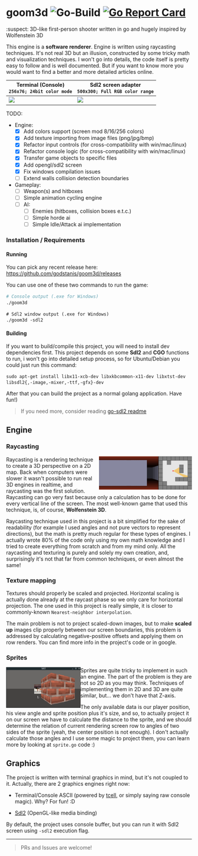 # goom3d ![Go-Build](https://github.com/godstanis/goom3d/workflows/Go-Build/badge.svg) [![Go Report Card](https://goreportcard.com/badge/github.com/godstanis/goom3d)](https://goreportcard.com/report/github.com/godstanis/goom3d)

:suspect: 3D-like first-person shooter written in go and hugely inspired by Wolfenstein 3D

This engine is a **software renderer**. Engine is written using raycasting techniques. It's not real 3D but an illusion, constructed by some tricky math and visualization techniques. I won't go into details, the code itself is pretty easy to follow and is well documented. But if you want to know more you would want to find a better and more detailed articles online.

| Terminal (Console) <br> `256x76; 24bit color mode`  | Sdl2 screen adapter <br> `500x300; Full RGB color range` |
| ------------- | ------------- |
| <img src=".github/media/showcase_console.gif">  | <img src=".github/media/showcase_sdl2.gif">  |

TODO:
  - Engine:
    - [x] Add colors support (screen mod 8/16/256 colors)
    - [x] Add texture importing from image files (png/jpg/bmp)
    - [x] Refactor input controls (for cross-compatibility with win/mac/linux)
    - [x] Refactor console logic (for cross-compatibility with win/mac/linux)
    - [x] Transfer game objects to specific files
    - [x] Add opengl/sdl2 screen
    - [x] Fix windows compilation issues
    - [ ] Extend walls collision detection boundaries
  - Gameplay:
    - [ ] Weapon(s) and hitboxes
    - [ ] Simple animation cycling engine
    - [ ] AI:
      - [ ] Enemies (hitboxes, collision boxes e.t.c.)
      - [ ] Simple horde ai
      - [ ] Simple Idle/Attack ai implementation

### Installation / Requirements
#### Running
You can pick any recent release here: https://github.com/godstanis/goom3d/releases

You can use one of these two commands to run the game:
```bash
# Console output (.exe for Windows)
./goom3d
```
```shell
# Sdl2 window output (.exe for Windows)
./goom3d -sdl2
```

#### Building
If you want to build/compile this project, you will need to install dev dependencies first. This project depends on some **Sdl2** and **CGO** functions to run, i won't go into detailed setup process, so for Ubuntu/Debian you could just run this command:

```shell
sudo apt-get install libx11-xcb-dev libxkbcommon-x11-dev libxtst-dev libsdl2{,-image,-mixer,-ttf,-gfx}-dev
```

After that you can build the project as a normal golang application. Have fun!)

> If you need more, consider reading [go-sdl2 readme](https://github.com/veandco/go-sdl2/blob/master/README.md)

## Engine

### Raycasting

<img src=".github/media/raycasting_process.gif" align=right width=50%>

Raycasting is a rendering technique to create a 3D perspective on a 2D map. Back when computers were slower it wasn't possible to run real 3D engines in realtime, and raycasting was the first solution. Raycasting can go very fast because only a calculation has to be done for every vertical line of the screen. The most well-known game that used this technique, is, of course, **Wolfenstein 3D**.

Raycasting technique used in this project is a bit simplified for the sake of readability (for example I used angles and not pure vectors to represent directions), but the math is pretty much regular for these types of engines. I actually wrote 80% of the code only using my own math knowledge and I tried to create everything from scratch and from my mind only. All the raycasting and texturing is purely and solely my own creation, and, surprisingly it's not that far from common techniques, or even almost the same!

### Texture mapping

Textures should properly be scaled and projected. Horizontal scaling is actually done already at the raycast phase so we only care for horizontal projection. The one used in this project is really simple, it is closer to commonly-known `Nearest-neighbor interpolation`.

The main problem is not to project scaled-down images, but to make **scaled up** images clip properly between our screen boundaries, this problem is addressed by calculating negative-positive offsets and applying them on row renders. You can find more info in the project's code or in google.

### Sprites

<img src=".github/media/sprite_move_01.gif" width=40% align=left>

Sprites are quite tricky to implement in such an engine. The part of the problem is they are not so 2D as you may think. Techniques of implementing them in 2D and 3D are quite similar, but... we don't have that Z-axis.

The only available data is our player position, his view angle and sprite position plus it's size, and so, to actually project it on our screen we have to calculate the distance to the sprite, and we should determine the relation of current rendering screen row to angles of two sides of the sprite (yeah, the center position is not enough). I don't actually calculate those angles and I use some magic to project them, you can learn more by looking at `sprite.go` code :)

## Graphics

The project is written with terminal graphics in mind, but it's not coupled to it. Actually, there are 2 graphics engines right now:

- Terminal/Console ASCII (powered by [tcell](https://github.com/gdamore/tcell), or simply saying raw console magic). Why? For fun! :D

- [Sdl2](https://github.com/veandco/go-sdl2) (OpenGL-like media binding)

By default, the project uses console buffer, but you can run it with Sdl2 screen using `-sdl2` execution flag.

<hr>

> PRs and Issues are welcome!
